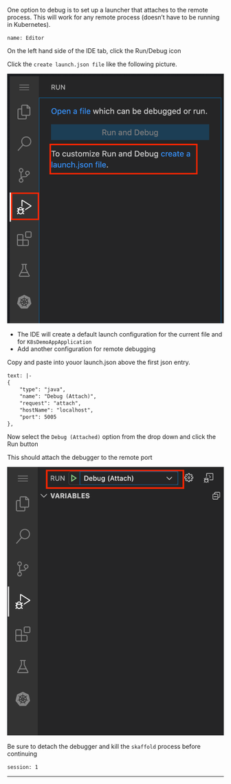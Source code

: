 
One option to debug is to set up a launcher that attaches to the remote process. This will work for any remote process (doesn’t have to be running in Kubernetes).


```dashboard:open-dashboard
name: Editor
```

On the left hand side of the IDE tab, click the Run/Debug icon

Click the `create launch.json file` like the following picture.

![alt_text](images/image4.png "image_tooltip")




*   The IDE will create a default launch configuration for the current file and for `K8sDemoAppApplication`
*   Add another configuration for remote debugging

Copy and paste into youor launch.json above the first json entry.
```workshop:copy
text: |-
{
    "type": "java",
    "name": "Debug (Attach)",
    "request": "attach",
    "hostName": "localhost",
    "port": 5005
},
```

Now select the `Debug (Attached)` option from the drop down and click the Run button

This should attach the debugger to the remote port

![alt_text](images/image5.png "image_tooltip")


Be sure to detach the debugger and kill the `skaffold` process before continuing
```terminal:interrupt
session: 1
```



---
